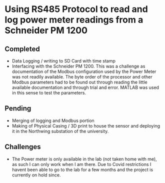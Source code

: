 # Using RS485 Protocol to read and log power meter readings from a Schneider PM 1200

## Completed

- Data Logging / writing to SD Card with time stamp
- Interfacing with the Schneider PM 1200. This was a challenge as documentation of the Modbus configuration used by the Power Meter was not readily available. The byte order of the processor and other Modbus parameters had to be found out through reading the little available documentation and through trial and error. MATLAB was used in this sense to test the parameters.

## Pending
- Merging of logging and Modbus portion
- Making of Physical Casing / 3D print to house the sensor and deploying it in the Northwing substation of the university.


## Challenges
- The Power meter is only available in the lab (not taken home with me), as such I can only work when I am there. Due to Covid restrictions I havent been able to go to the lab for a few months and the project is currently on hold since.